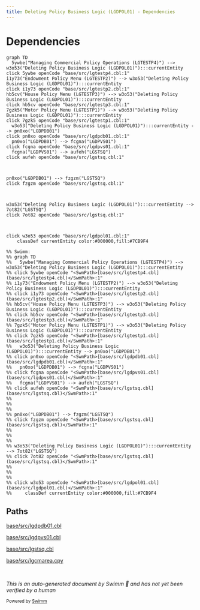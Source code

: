 ```yaml
---
title: Deleting Policy Business Logic (LGDPOL01) - Dependencies
---
```

# Dependencies

```mermaid
graph TD
  5ywbe("Managing Commercial Policy Operations (LGTESTP4)") --> w3o53("Deleting Policy Business Logic (LGDPOL01)"):::currentEntity
click 5ywbe openCode "base/src/lgtestp4.cbl:1"
i1y73("Endowment Policy Menu (LGTESTP2)") --> w3o53("Deleting Policy Business Logic (LGDPOL01)"):::currentEntity
click i1y73 openCode "base/src/lgtestp2.cbl:1"
hb5cv("House Policy Menu (LGTESTP3)") --> w3o53("Deleting Policy Business Logic (LGDPOL01)"):::currentEntity
click hb5cv openCode "base/src/lgtestp3.cbl:1"
7gzk5("Motor Policy Menu (LGTESTP1)") --> w3o53("Deleting Policy Business Logic (LGDPOL01)"):::currentEntity
click 7gzk5 openCode "base/src/lgtestp1.cbl:1"
  w3o53("Deleting Policy Business Logic (LGDPOL01)"):::currentEntity --> pn0xo("LGDPDB01")
click pn0xo openCode "base/src/lgdpdb01.cbl:1"
  pn0xo("LGDPDB01") --> fcgna("LGDPVS01")
click fcgna openCode "base/src/lgdpvs01.cbl:1"
  fcgna("LGDPVS01") --> aufeh("LGSTSQ")
click aufeh openCode "base/src/lgstsq.cbl:1"
  
  
  
pn0xo("LGDPDB01") --> fzgzm("LGSTSQ")
click fzgzm openCode "base/src/lgstsq.cbl:1"
  
  
  
w3o53("Deleting Policy Business Logic (LGDPOL01)"):::currentEntity --> 7ot82("LGSTSQ")
click 7ot82 openCode "base/src/lgstsq.cbl:1"
  
  
  
click w3o53 openCode "base/src/lgdpol01.cbl:1"
    classDef currentEntity color:#000000,fill:#7CB9F4

%% Swimm:
%% graph TD
%%   5ywbe("Managing Commercial Policy Operations (LGTESTP4)") --> w3o53("Deleting Policy Business Logic (LGDPOL01)"):::currentEntity
%% click 5ywbe openCode "<SwmPath>[base/src/lgtestp4.cbl](base/src/lgtestp4.cbl)</SwmPath>:1"
%% i1y73("Endowment Policy Menu (LGTESTP2)") --> w3o53("Deleting Policy Business Logic (LGDPOL01)"):::currentEntity
%% click i1y73 openCode "<SwmPath>[base/src/lgtestp2.cbl](base/src/lgtestp2.cbl)</SwmPath>:1"
%% hb5cv("House Policy Menu (LGTESTP3)") --> w3o53("Deleting Policy Business Logic (LGDPOL01)"):::currentEntity
%% click hb5cv openCode "<SwmPath>[base/src/lgtestp3.cbl](base/src/lgtestp3.cbl)</SwmPath>:1"
%% 7gzk5("Motor Policy Menu (LGTESTP1)") --> w3o53("Deleting Policy Business Logic (LGDPOL01)"):::currentEntity
%% click 7gzk5 openCode "<SwmPath>[base/src/lgtestp1.cbl](base/src/lgtestp1.cbl)</SwmPath>:1"
%%   w3o53("Deleting Policy Business Logic (LGDPOL01)"):::currentEntity --> pn0xo("LGDPDB01")
%% click pn0xo openCode "<SwmPath>[base/src/lgdpdb01.cbl](base/src/lgdpdb01.cbl)</SwmPath>:1"
%%   pn0xo("LGDPDB01") --> fcgna("LGDPVS01")
%% click fcgna openCode "<SwmPath>[base/src/lgdpvs01.cbl](base/src/lgdpvs01.cbl)</SwmPath>:1"
%%   fcgna("LGDPVS01") --> aufeh("LGSTSQ")
%% click aufeh openCode "<SwmPath>[base/src/lgstsq.cbl](base/src/lgstsq.cbl)</SwmPath>:1"
%%   
%%   
%%   
%% pn0xo("LGDPDB01") --> fzgzm("LGSTSQ")
%% click fzgzm openCode "<SwmPath>[base/src/lgstsq.cbl](base/src/lgstsq.cbl)</SwmPath>:1"
%%   
%%   
%%   
%% w3o53("Deleting Policy Business Logic (LGDPOL01)"):::currentEntity --> 7ot82("LGSTSQ")
%% click 7ot82 openCode "<SwmPath>[base/src/lgstsq.cbl](base/src/lgstsq.cbl)</SwmPath>:1"
%%   
%%   
%%   
%% click w3o53 openCode "<SwmPath>[base/src/lgdpol01.cbl](base/src/lgdpol01.cbl)</SwmPath>:1"
%%     classDef currentEntity color:#000000,fill:#7CB9F4
```

## Paths

<SwmPath>[base/src/lgdpdb01.cbl](base/src/lgdpdb01.cbl)</SwmPath>

<SwmPath>[base/src/lgdpvs01.cbl](base/src/lgdpvs01.cbl)</SwmPath>

<SwmPath>[base/src/lgstsq.cbl](base/src/lgstsq.cbl)</SwmPath>

<SwmPath>[base/src/lgcmarea.cpy](base/src/lgcmarea.cpy)</SwmPath>

&nbsp;

*This is an auto-generated document by Swimm 🌊 and has not yet been verified by a human*

<SwmMeta version="3.0.0" repo-id="Z2l0aHViJTNBJTNBU3dpbW1pby1nZW5hcHAtbW90b3IlM0ElM0FHaXJpLVN3aW1t" repo-name="Swimmio-genapp-motor"><sup>Powered by [Swimm](https://app.swimm.io/)</sup></SwmMeta>
